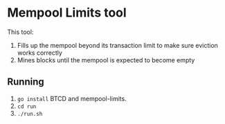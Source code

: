 # Mempool Limits tool

This tool:

1. Fills up the mempool beyond its transaction limit to make sure eviction works correctly
2. Mines blocks until the mempool is expected to become empty

## Running

1. `go install` BTCD and mempool-limits.
2. `cd run`
3. `./run.sh`


